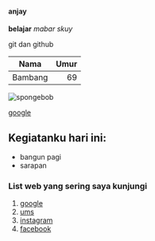 #### anjay

**belajar**
_mabar_ _skuy_

git dan github

|  Nama   | Umur |
| :-----: | ---: |
| Bambang |   69 |

![spongebob](https://i.imgflip.com/2xc9z0.png)

[google](https://google.com)

## Kegiatanku hari ini:

- bangun pagi
- sarapan

### List web yang sering saya kunjungi

1. [google](https://google.com)
1. [ums](https://ums.ac.id)
1. [instagram](https://instagram.com)
1. [facebook](https://facebook.com)
